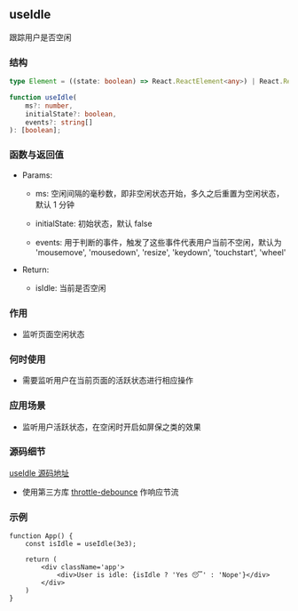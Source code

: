 ## useIdle

跟踪用户是否空闲

### 结构

```ts
type Element = ((state: boolean) => React.ReactElement<any>) | React.ReactElement<any>;

function useIdle(
    ms?: number,
    initialState?: boolean,
    events?: string[]
): [boolean];
```

### 函数与返回值

- Params:

    - ms: 空闲间隔的毫秒数，即非空闲状态开始，多久之后重置为空闲状态，默认 1 分钟

    - initialState: 初始状态，默认 false

    - events: 用于判断的事件，触发了这些事件代表用户当前不空闲，默认为 'mousemove', 'mousedown', 'resize', 'keydown', 'touchstart', 'wheel'

- Return:

    - isIdle: 当前是否空闲

### 作用

- 监听页面空闲状态

### 何时使用

- 需要监听用户在当前页面的活跃状态进行相应操作

### 应用场景

- 监听用户活跃状态，在空闲时开启如屏保之类的效果

### 源码细节

[useIdle 源码地址](https://github.com/streamich/react-use/blob/master/src/useIdle.ts)

- 使用第三方库 [throttle-debounce](https://www.npmjs.com/package/throttle-debounce) 作响应节流

### 示例

```tsx
function App() {
    const isIdle = useIdle(3e3);

    return (
        <div className='app'>
            <div>User is idle: {isIdle ? 'Yes 😴' : 'Nope'}</div>
        </div>
    )
}
```
